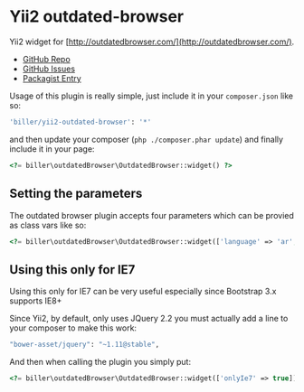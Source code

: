 Yii2 outdated-browser
=====================

Yii2 widget for [http://outdatedbrowser.com/](http://outdatedbrowser.com/).

- [GitHub Repo](https://github.com/biller/yii2-outdated-browser)
- [GitHub Issues](https://github.com/biller/yii2-outdated-browser/issues)
- [Packagist Entry](https://packagist.org/packages/biller/yii2-outdated-browser)

Usage of this plugin is really simple, just include it in your `composer.json` like so:

``` bash
'biller/yii2-outdated-browser': '*'
```

and then update your composer (`php ./composer.phar update`) and finally include it in your page:

``` php
<?= biller\outdatedBrowser\OutdatedBrowser::widget() ?>
```

## Setting the parameters

The outdated browser plugin accepts four parameters which can be provied as class vars like so:

```php
<?= biller\outdatedBrowser\OutdatedBrowser::widget(['language' => 'ar', 'bgColor' => '#f25648']) ?>
```

## Using this only for IE7

Using this only for IE7 can be very useful especially since Bootstrap 3.x supports IE8+

Since Yii2, by default, only uses JQuery 2.2 you must actually add a line to your composer to make this work:

``` bash
"bower-asset/jquery": "~1.11@stable",
```

And then when calling the plugin you simply put:

``` php
<?= biller\outdatedBrowser\OutdatedBrowser::widget(['onlyIe7' => true]) ?>
```